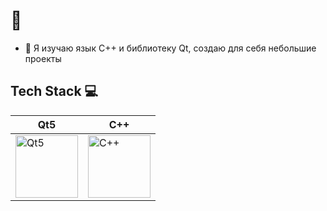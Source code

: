 # 👋

- 🌱 Я изучаю язык C++ и библиотеку Qt, создаю для себя небольшие проекты

## Tech Stack 💻

| Qt5         | C++          |
|-------------|--------------|
| <img src="https://upload.wikimedia.org/wikipedia/commons/0/0b/Qt_logo_2016.svg" alt="Qt5" width="100"/> | <img src="https://upload.wikimedia.org/wikipedia/commons/1/18/ISO_C%2B%2B_Logo.svg" alt="C++" width="100"/> |
